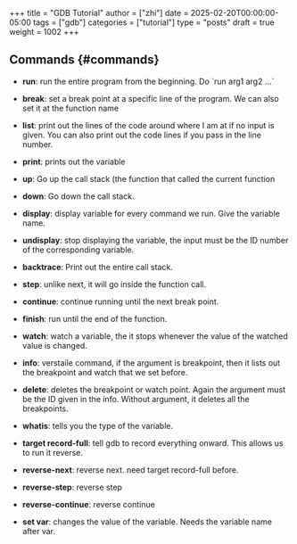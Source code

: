 +++
title = "GDB Tutorial"
author = ["zhi"]
date = 2025-02-20T00:00:00-05:00
tags = ["gdb"]
categories = ["tutorial"]
type = "posts"
draft = true
weight = 1002
+++

## Commands {#commands}

-   **run**: run the entire program from the beginning. Do \`run arg1 arg2 ...\`

-   **break**: set a break point at a specific line of the program.
    We can also set it at the function name

-   **list**: print out the lines of the code around where I am at if no
    input is given.
    You can also print out the code lines if you pass in the line number.

-   **print**: prints out the variable

-   **up**: Go up the call stack (the function that called the current function

-   **down**: Go down the call stack.

-   **display**: display variable for every command we run. Give the variable name.

-   **undisplay**: stop displaying the variable,
    the input must be the ID number of the corresponding variable.

-   **backtrace**: Print out the entire call stack.

-   **step**: unlike next, it will go inside the function call.

-   **continue**: continue running until the next break point.

-   **finish**: run until the end of the function.

-   **watch**: watch a variable, the it stops whenever the value of the
    watched value is changed.

-   **info**: verstaile command, if the argument is breakpoint, then it
    lists out the breakpoint and watch that we set before.

-   **delete**: deletes the breakpoint or watch point. Again the argument
    must be the ID given in the info. Without argument, it deletes
    all the breakpoints.

-   **whatis**: tells you the type of the variable.

-   **target record-full**: tell gdb to record everything onward.
    This allows us to run it reverse.

-   **reverse-next**: reverse next. need target record-full before.

-   **reverse-step**: reverse step

-   **reverse-continue**: reverse continue

-   **set var**: changes the value of the variable. Needs the variable
    name after var.
